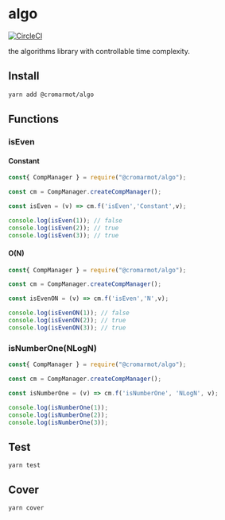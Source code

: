 # algo

[![CircleCI](https://circleci.com/gh/CroMarmot/algo/tree/master.svg?style=svg)](https://circleci.com/gh/CroMarmot/algo?branch=master)

the algorithms library with controllable time complexity.

## Install

```bash
yarn add @cromarmot/algo
```

## Functions

### isEven

#### Constant
```js
const{ CompManager } = require("@cromarmot/algo");

const cm = CompManager.createCompManager();

const isEven = (v) => cm.f('isEven','Constant',v);

console.log(isEven(1)); // false
console.log(isEven(2)); // true
console.log(isEven(3)); // true
```

#### O(N)

```js
const{ CompManager } = require("@cromarmot/algo");

const cm = CompManager.createCompManager();

const isEvenON = (v) => cm.f('isEven','N',v);

console.log(isEvenON(1)); // false
console.log(isEvenON(2)); // true
console.log(isEvenON(3)); // true
```

### isNumberOne(NLogN)

```js
const{ CompManager } = require("@cromarmot/algo");

const cm = CompManager.createCompManager();

const isNumberOne = (v) => cm.f('isNumberOne', 'NLogN', v);

console.log(isNumberOne(1));
console.log(isNumberOne(2));
console.log(isNumberOne(3));
```

## Test


```
yarn test
```

## Cover

```
yarn cover
```
